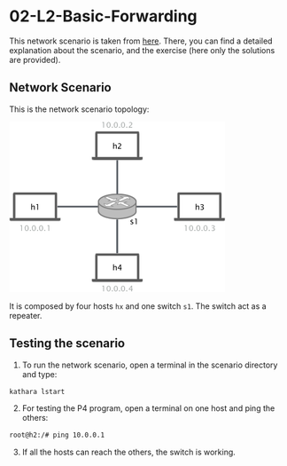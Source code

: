 # 02-L2-Basic-Forwarding
This network scenario is taken from [here](https://github.com/nsg-ethz/p4-learning/tree/master/exercises/03-L2_Flooding).
There, you can find a detailed explanation about the scenario, and the exercise (here only the solutions are provided).

## Network Scenario

This is the network scenario topology: 

![topology](images/l2_topology.png)

It is composed by four hosts `hx` and one switch `s1`. 
The switch act as a repeater. 

## Testing the scenario
1. To run the network scenario, open a terminal in the scenario directory and type: 
```bash
kathara lstart 
```

2. For testing the P4 program, open a terminal on one host and ping the others: 
```bash
root@h2:/# ping 10.0.0.1 
```

3. If all the hosts can reach the others, the switch is working. 

